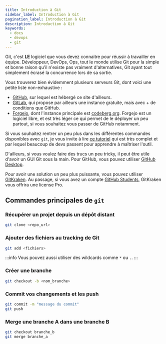 ```yaml
---
title: Introduction à Git
sidebar_label: Introduction à Git
pagination_label: Introduction à Git
description: Introduction à Git
keywords:
  - docs
  - devops
  - git
---
```


Git, c'est **LE** logiciel que vous devez connaitre pour réussir à travailler en équipe. Développeur, DevOps, Ops, tout le monde utilise Git pour la simple et bonne raison qu'il n'existe pas vraiment d'alternatives, Git ayant tout simplement écrasé la concurrence lors de sa sortie.

Vous trouverez bien évidemment plusieurs serveurs Git, dont voici une petite liste non-exhaustive :
- [GitHub](https://github.com/), sur lequel est hébergé ce site d'ailleurs.
- [GitLab](https://gitlab.com/gitlab-org/gitlab), qui propose par ailleurs une instance gratuite, mais avec + de conditions que GitHub.
- [Forgejo](https://forgejo.org/), dont l'instance principale est [codeberg.org](https://codeberg.org/). Forgejo est un logiciel libre, et est très léger ce qui permet de le déployer un peu partout, si vous souhaitez vous passer de GitHub notamment.

Si vous souhaitez rentrer un peu plus dans les différentes commandes disponibles avec `git`, je vous invite à lire [ce tutoriel](https://rogerdudler.github.io/git-guide/index.fr.html) qui est très complet et par lequel beaucoup de devs passent pour apprendre à maîtriser l'outil.

D'ailleurs, si vous voulez faire des trucs un peu tricky, il peut être utile d'avoir un GUI Git sous la main.
Pour GitHub, vous pouvez utiliser [GitHub Desktop](https://desktop.github.com/).

Pour avoir une solution un peu plus puissante, vous pouvez utiliser [GitKraken](https://www.gitkraken.com/).
Au passage, si vous avez un compte [GitHub Students](https://education.github.com/students), GitKraken vous offrira une license Pro.

## Commandes principales de `git`

### Récupérer un projet depuis un dépôt distant

```bash
git clone <repo_url>
```

### Ajouter des fichiers au tracking de Git
```bash
git add <fichiers>
```

:::info
Vous pouvez aussi utiliser des wildcards comme `*` ou `.`.
:::

### Créer une branche
```bash
git checkout -b <nom_branche>
```

### Commit vos changements et les push
```bash
git commit -m "message du commit"
git push
```

### Merge une branche A dans une branche B
```bash
git checkout branche_b
git merge branche_a
```
